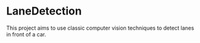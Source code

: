 # LaneDetection

This project aims to use classic computer vision techniques to detect lanes in front of a car.
